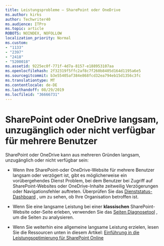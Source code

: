 ```yaml
---
title: Leistungsprobleme – SharePoint oder OneDrive
ms.author: kirks
author: Techwriter40
ms.audience: ITPro
ms.topic: article
ROBOTS: NOINDEX, NOFOLLOW
localization_priority: Normal
ms.custom:
- "1133"
- "2397"
- "2418"
- "5200018"
ms.assetid: 9225ec0f-771f-4d7a-8157-e188953107aa
ms.openlocfilehash: 2f32319f5ffc2af8c7f260b8405d164d1195a6e5
ms.sourcegitcommit: b3e55405af384e868fcd32ea794eb15d1356c3fc
ms.translationtype: MT
ms.contentlocale: de-DE
ms.lasthandoff: 08/29/2019
ms.locfileid: "36666731"
---
```

# <a name="sharepoint-or-onedrive-slow-inaccessible-or-unavailable-for-multiple-users"></a>SharePoint oder OneDrive langsam, unzugänglich oder nicht verfügbar für mehrere Benutzer

SharePoint oder OneDrive kann aus mehreren Gründen langsam, unzugänglich oder nicht verfügbar sein:
  
- Wenn Ihre SharePoint-oder OneDrive-Website für mehrere Benutzer langsam oder verzögert ist, gibt es möglicherweise ein vorübergehendes Dienst Problem, bei dem Benutzer bei Zugriff auf SharePoint-Websites oder OneDrive-Inhalte zeitweilig Verzögerungen oder Navigationsfehler auftreten. Überprüfen Sie das [Dienststatus-Dashboard](https://admin.microsoft.com/AdminPortal/Home#/servicehealth) , um zu sehen, ob Ihre Organisation betroffen ist.
  
- Wenn Sie eine langsame Leistung bei einer **klassischen** SharePoint-Website oder-Seite erleben, verwenden Sie das [Seiten Diagnosetool](https://aka.ms/perftool) , um die Seiten zu analysieren.
  
- Wenn Sie weiterhin eine allgemeine langsame Leistung erzielen, lesen Sie die Ressourcen unten in diesem Artikel: [Einführung in die Leistungsoptimierung für SharePoint Online](https://go.microsoft.com/fwlink/?linkid=2024334)
  